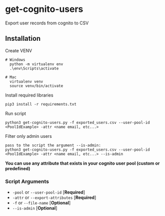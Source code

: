 # get-cognito-users
Export user records from cognito to CSV

## Installation

Create VENV
```
# Windows
  python -m virtualenv env
  .\env\Scripts\activate
```
```
# Mac
  virtualenv venv
  source venv/bin/activate
```

Install required libraries
```
pip3 install -r requirements.txt
```

Run script
```
python3 get-cognito-users.py -f exported_users.csv --user-pool-id <PoolIdExample> -attr <name email, etc...>
```

Filter only admin users
```
pass to the script the argument --is-admin:
python3 get-cognito-users.py -f exported_users.csv --user-pool-id <PoolIdExample> -attr <name email, etc...> --is-admin
```

**You can use any attribute that exists in your cognito user pool (custom or predefined)** 


### Script Arguments

- `-pool` or `--user-pool-id` [__Required__]
- `-attr` or `--export-attributes` [__Required__]
- `-f` or `--file-name` [__Optional__]
- `--is-admin` [__Optional__]


